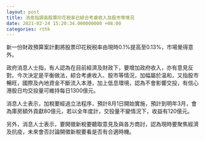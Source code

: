 ```yaml
---
layout: post
title: 消息指調高股票印花税率已綜合考慮收入及股市等情況
date: 2021-02-24 15:20:34.000000000 +08:00
categories: rthk
---
```


新一份財政預算案計劃將股票印花税税率由現時0.1%提高至0.13%，市場覺得意外。

政府消息人士指，有人認為在目前經濟及財政下，要增加政府收入，亦有意見反對。今次決定是平衡做法，綜合考慮收入、股市等情況，加幅屬於温和，又指股市暢旺，國際及內地資金不斷流入本港，加上低息環境，認為不會影響交投，有信心港股日均交投量可維持每日1300億元。

消息人士表示，加稅要經過立法程序，預計8月1日開始實施，預計到明年3月，會為庫房額外貢獻80億元，若以全年度計，交投量不變情況下，收益有120億元。

另外，消息人士表示，要開徵新稅要聽取意見及與各方商討，認為現時要聚焦經濟及抗疫，未來會否討論開徵新稅要看是否有合適時機。
